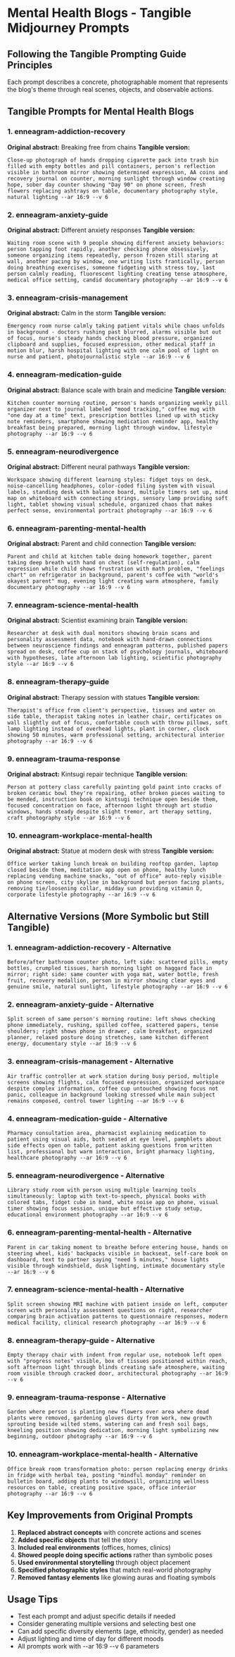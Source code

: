 # Mental Health Blogs - Tangible Midjourney Prompts

## Following the Tangible Prompting Guide Principles

Each prompt describes a concrete, photographable moment that represents the blog's theme through real scenes, objects, and observable actions.

## Tangible Prompts for Mental Health Blogs

### 1. enneagram-addiction-recovery
**Original abstract:** Breaking free from chains
**Tangible version:**
```
Close-up photograph of hands dropping cigarette pack into trash bin filled with empty bottles and pill containers, person's reflection visible in bathroom mirror showing determined expression, AA coins and recovery journal on counter, morning sunlight through window creating hope, sober day counter showing "Day 90" on phone screen, fresh flowers replacing ashtrays on table, documentary photography style, natural lighting --ar 16:9 --v 6
```

### 2. enneagram-anxiety-guide
**Original abstract:** Different anxiety responses
**Tangible version:**
```
Waiting room scene with 9 people showing different anxiety behaviors: person tapping foot rapidly, another checking phone obsessively, someone organizing items repeatedly, person frozen still staring at wall, another pacing by window, one writing lists frantically, person doing breathing exercises, someone fidgeting with stress toy, last person calmly reading, fluorescent lighting creating tense atmosphere, medical office setting, candid documentary photography --ar 16:9 --v 6
```

### 3. enneagram-crisis-management
**Original abstract:** Calm in the storm
**Tangible version:**
```
Emergency room nurse calmly taking patient vitals while chaos unfolds in background - doctors rushing past blurred, alarms visible but out of focus, nurse's steady hands checking blood pressure, organized clipboard and supplies, focused expression, other medical staff in motion blur, harsh hospital lighting with one calm pool of light on nurse and patient, photojournalistic style --ar 16:9 --v 6
```

### 4. enneagram-medication-guide
**Original abstract:** Balance scale with brain and medicine
**Tangible version:**
```
Kitchen counter morning routine, person's hands organizing weekly pill organizer next to journal labeled "mood tracking," coffee mug with "one day at a time" text, prescription bottles lined up with sticky note reminders, smartphone showing medication reminder app, healthy breakfast being prepared, morning light through window, lifestyle photography --ar 16:9 --v 6
```

### 5. enneagram-neurodivergence
**Original abstract:** Different neural pathways
**Tangible version:**
```
Workspace showing different learning styles: fidget toys on desk, noise-cancelling headphones, color-coded filing system with visual labels, standing desk with balance board, multiple timers set up, mind map on whiteboard with connecting strings, sensory lamp providing soft light, tablet showing visual schedule, organized chaos that makes perfect sense, environmental portrait photography --ar 16:9 --v 6
```

### 6. enneagram-parenting-mental-health
**Original abstract:** Parent and child connection
**Tangible version:**
```
Parent and child at kitchen table doing homework together, parent taking deep breath with hand on chest (self-regulation), calm expression while child shows frustration with math problem, "feelings chart" on refrigerator in background, parent's coffee with "world's okayest parent" mug, evening light creating warm atmosphere, family documentary photography --ar 16:9 --v 6
```

### 7. enneagram-science-mental-health
**Original abstract:** Scientist examining brain
**Tangible version:**
```
Researcher at desk with dual monitors showing brain scans and personality assessment data, notebook with hand-drawn connections between neuroscience findings and enneagram patterns, published papers spread on desk, coffee cup on stack of psychology journals, whiteboard with hypotheses, late afternoon lab lighting, scientific photography style --ar 16:9 --v 6
```

### 8. enneagram-therapy-guide
**Original abstract:** Therapy session with statues
**Tangible version:**
```
Therapist's office from client's perspective, tissues and water on side table, therapist taking notes in leather chair, certificates on wall slightly out of focus, comfortable couch with throw pillows, soft lamp lighting instead of overhead lights, plant in corner, clock showing 50 minutes, warm professional setting, architectural interior photography --ar 16:9 --v 6
```

### 9. enneagram-trauma-response
**Original abstract:** Kintsugi repair technique
**Tangible version:**
```
Person at pottery class carefully painting gold paint into cracks of broken ceramic bowl they're repairing, other broken pieces waiting to be mended, instruction book on kintsugi technique open beside them, focused concentration on face, afternoon light through art studio windows, hands steady despite slight tremor, art therapy setting, craft photography style --ar 16:9 --v 6
```

### 10. enneagram-workplace-mental-health
**Original abstract:** Statue at modern desk with stress
**Tangible version:**
```
Office worker taking lunch break on building rooftop garden, laptop closed beside them, meditation app open on phone, healthy lunch replacing vending machine snacks, "out of office" auto-reply visible on phone screen, city skyline in background but person facing plants, removing tie/loosening collar, midday sun providing vitamin D, corporate lifestyle photography --ar 16:9 --v 6
```

## Alternative Versions (More Symbolic but Still Tangible)

### 1. enneagram-addiction-recovery - Alternative
```
Before/after bathroom counter photo, left side: scattered pills, empty bottles, crumpled tissues, harsh morning light on haggard face in mirror; right side: same counter with yoga mat, water bottle, fresh fruit, recovery medallion, person in mirror showing clear eyes and genuine smile, natural sunlight, lifestyle photography --ar 16:9 --v 6
```

### 2. enneagram-anxiety-guide - Alternative
```
Split screen of same person's morning routine: left shows checking phone immediately, rushing, spilled coffee, scattered papers, tense shoulders; right shows phone in drawer, calm breakfast, organized planner, relaxed posture doing stretches, same kitchen different energy, documentary style --ar 16:9 --v 6
```

### 3. enneagram-crisis-management - Alternative
```
Air traffic controller at work station during busy period, multiple screens showing flights, calm focused expression, organized workspace despite complex information, coffee cup untouched showing focus not panic, colleague in background looking stressed while main subject remains composed, control tower lighting --ar 16:9 --v 6
```

### 4. enneagram-medication-guide - Alternative
```
Pharmacy consultation area, pharmacist explaining medication to patient using visual aids, both seated at eye level, pamphlets about side effects open on table, patient asking questions from written list, professional but warm interaction, bright pharmacy lighting, healthcare photography --ar 16:9 --v 6
```

### 5. enneagram-neurodivergence - Alternative
```
Library study room with person using multiple learning tools simultaneously: laptop with text-to-speech, physical books with colored tabs, fidget cube in hand, white noise app on phone, visual timer showing focus session, unique but effective study setup, educational environment photography --ar 16:9 --v 6
```

### 6. enneagram-parenting-mental-health - Alternative
```
Parent in car taking moment to breathe before entering house, hands on steering wheel, kids' backpacks visible in backseat, self-care book on dashboard, text to partner saying "need 5 minutes," house lights visible through windshield, dusk lighting, intimate documentary style --ar 16:9 --v 6
```

### 7. enneagram-science-mental-health - Alternative
```
Split screen showing MRI machine with patient inside on left, computer screen with personality assessment questions on right, researcher comparing brain activation patterns to questionnaire responses, modern medical facility, clinical research photography --ar 16:9 --v 6
```

### 8. enneagram-therapy-guide - Alternative
```
Empty therapy chair with indent from regular use, notebook left open with "progress notes" visible, box of tissues positioned within reach, soft afternoon light through blinds creating safe atmosphere, waiting room visible through cracked door, architectural photography --ar 16:9 --v 6
```

### 9. enneagram-trauma-response - Alternative
```
Garden where person is planting new flowers over area where dead plants were removed, gardening gloves dirty from work, new growth sprouting beside wilted stems, watering can and fresh soil bags, kneeling position showing dedication, morning light symbolizing new beginning, outdoor photography --ar 16:9 --v 6
```

### 10. enneagram-workplace-mental-health - Alternative
```
Office break room transformation photo: person replacing energy drinks in fridge with herbal tea, posting "mindful monday" reminder on bulletin board, adding plants to windowsill, organizing wellness resources on table, creating positive space, office interior photography --ar 16:9 --v 6
```

## Key Improvements from Original Prompts

1. **Replaced abstract concepts** with concrete actions and scenes
2. **Added specific objects** that tell the story
3. **Included real environments** (offices, homes, clinics)
4. **Showed people doing specific actions** rather than symbolic poses
5. **Used environmental storytelling** through object placement
6. **Specified photographic styles** that match real-world photography
7. **Removed fantasy elements** like glowing auras and floating symbols

## Usage Tips

- Test each prompt and adjust specific details if needed
- Consider generating multiple versions and selecting best one
- Can add specific diversity elements (age, ethnicity, gender) as needed
- Adjust lighting and time of day for different moods
- All prompts work with --ar 16:9 --v 6 parameters